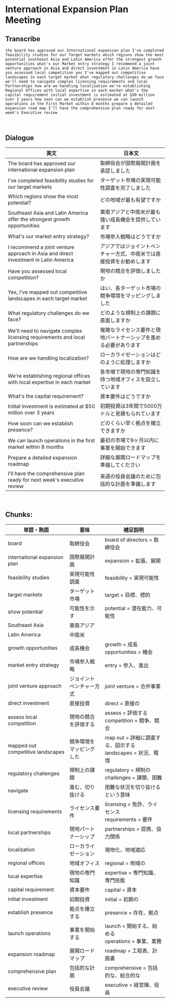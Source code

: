 # International Expansion Plan Meeting

## Transcribe
```
the board has approved our International expansion plan I've completed feasibility studies for our Target markets which regions show the most potential southeast Asia and Latin America offer the strongest growth opportunities what's our Market entry strategy I recommend a joint venture approach in Asia and direct investment in Latin America have you assessed local competition yes I've mapped out competitive landscapes in each target market what regulatory challenges do we face we'll need to navigate complex licensing requirements and local Partnerships how are we handling localization we're establishing Regional Offices with local expertise in each market what's the capital requirement initial investment is estimated at $50 million over 3 years how soon can we establish presence we can launch operations in the First Market within 8 months prepare a detailed expansion road map I'll have the comprehensive plan ready for next week's Executive review
```

<br>

## Dialogue

| 英文 | 日本文 |
|------|--------|
| The board has approved our international expansion plan | 取締役会が国際展開計画を承認しました |
| I've completed feasibility studies for our target markets | ターゲット市場の実現可能性調査を完了しました |
| Which regions show the most potential? | どの地域が最も有望ですか |
| Southeast Asia and Latin America offer the strongest growth opportunities | 東南アジアと中南米が最も強い成長機会を提供しています |
| What's our market entry strategy? | 市場参入戦略はどうですか |
| I recommend a joint venture approach in Asia and direct investment in Latin America | アジアではジョイントベンチャー方式、中南米では直接投資をお勧めします |
| Have you assessed local competition? | 現地の競合を評価しましたか |
| Yes, I've mapped out competitive landscapes in each target market | はい、各ターゲット市場の競争環境をマッピングしました |
| What regulatory challenges do we face? | どのような規制上の課題に直面しますか |
| We'll need to navigate complex licensing requirements and local partnerships | 複雑なライセンス要件と現地パートナーシップを進める必要があります |
| How are we handling localization? | ローカライゼーションはどのように処理しますか |
| We're establishing regional offices with local expertise in each market | 各市場で現地の専門知識を持つ地域オフィスを設立しています |
| What's the capital requirement? | 資本要件はどうですか |
| Initial investment is estimated at $50 million over 3 years | 初期投資は3年間で5000万ドルと見積もられています |
| How soon can we establish presence? | どのくらい早く拠点を確立できますか |
| We can launch operations in the first market within 8 months | 最初の市場で8ヶ月以内に事業を開始できます |
| Prepare a detailed expansion roadmap | 詳細な展開ロードマップを準備してください |
| I'll have the comprehensive plan ready for next week's executive review | 来週の役員会議のために包括的な計画を準備します |

<br>

## **Chunks:**

| 単語・熟語 | 意味 | 補足説明 |
|---|---|---|
| board | 取締役会 | board of directors = 取締役会 |
| international expansion plan | 国際展開計画 | expansion = 拡張、展開 |
| feasibility studies | 実現可能性調査 | feasibility = 実現可能性 |
| target markets | ターゲット市場 | target = 目標、標的 |
| show potential | 可能性を示す | potential = 潜在能力、可能性 |
| Southeast Asia | 東南アジア | |
| Latin America | 中南米 | |
| growth opportunities | 成長機会 | growth = 成長<br>opportunities = 機会 |
| market entry strategy | 市場参入戦略 | entry = 参入、進出 |
| joint venture approach | ジョイントベンチャー方式 | joint venture = 合弁事業 |
| direct investment | 直接投資 | direct = 直接の |
| assess local competition | 現地の競合を評価する | assess = 評価する<br>competition = 競争、競合 |
| mapped out competitive landscapes | 競争環境をマッピングした | map out = 詳細に調査する、図示する<br>landscapes = 状況、環境 |
| regulatory challenges | 規制上の課題 | regulatory = 規制の<br>challenges = 課題、困難 |
| navigate | 進む、切り抜ける | 困難な状況を切り抜けるという意味 |
| licensing requirements | ライセンス要件 | licensing = 免許、ライセンス<br>requirements = 要件 |
| local partnerships | 現地パートナーシップ | partnerships = 提携、協力関係 |
| localization | ローカライゼーション | 現地化、地域適応 |
| regional offices | 地域オフィス | regional = 地域の |
| local expertise | 現地の専門知識 | expertise = 専門知識、専門技能 |
| capital requirement | 資本要件 | capital = 資本 |
| initial investment | 初期投資 | initial = 初期の |
| establish presence | 拠点を確立する | presence = 存在、拠点 |
| launch operations | 事業を開始する | launch = 開始する、始める<br>operations = 事業、業務 |
| expansion roadmap | 展開ロードマップ | roadmap = 工程表、計画書 |
| comprehensive plan | 包括的な計画 | comprehensive = 包括的な、総合的な |
| executive review | 役員会議 | executive = 経営陣、役員 |
